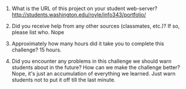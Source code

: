 1. What is the URL of this project on your student web-server?
http://students.washington.edu/royle/info343/portfolio/

2. Did you receive help from any other sources (classmates, etc.)? If so, please list who.
Nope

3. Approximately how many hours did it take you to complete this challenge?
15 hours.

4. Did you encounter any problems in this challenge we should warn students about in the future? How can we make the challenge better? Nope, it's just an accumulation of everything we learned. Just warn students not to put it off till the last minute.